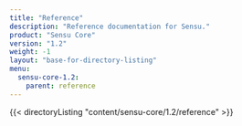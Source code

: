 ```yaml
---
title: "Reference"
description: "Reference documentation for Sensu."
product: "Sensu Core"
version: "1.2"
weight: -1
layout: "base-for-directory-listing"
menu:
  sensu-core-1.2:
    parent: reference
---
```


{{< directoryListing "content/sensu-core/1.2/reference" >}}
